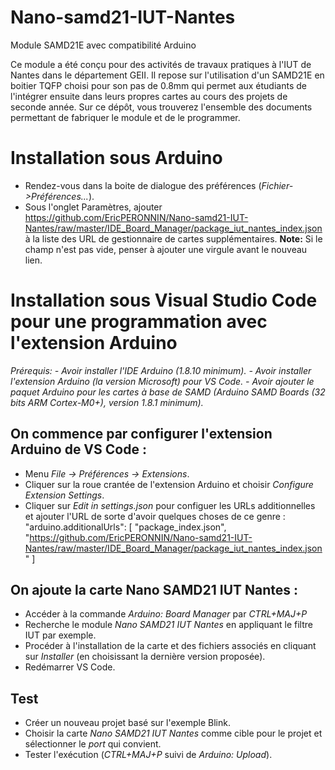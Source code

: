 # Nano-samd21-IUT-Nantes
Module SAMD21E avec compatibilité Arduino

Ce module a été conçu pour des activités de travaux pratiques à l'IUT de Nantes dans le département GEII.
Il repose sur l'utilisation d'un SAMD21E en boitier TQFP choisi pour son pas de 0.8mm qui permet aux étudiants de l'intégrer ensuite dans leurs propres cartes au cours des projets de seconde année.
Sur ce dépôt, vous trouverez l'ensemble des documents permettant de fabriquer le module et de le programmer.

# Installation sous Arduino

- Rendez-vous dans la boite de dialogue des préférences (*Fichier->Préférences...*).
- Sous l'onglet Paramètres, ajouter https://github.com/EricPERONNIN/Nano-samd21-IUT-Nantes/raw/master/IDE_Board_Manager/package_iut_nantes_index.json à la liste des URL de gestionnaire de cartes supplémentaires.
**Note:** Si le champ n'est pas vide, penser à ajouter une virgule avant le nouveau lien.

# Installation sous Visual Studio Code pour une programmation avec l'extension Arduino

*Prérequis:*
*- Avoir installer l'IDE Arduino (1.8.10 minimum).*
*- Avoir installer l'extension Arduino (la version Microsoft) pour VS Code.*
*- Avoir ajouter le paquet Arduino pour les cartes à base de SAMD (Arduino SAMD Boards (32 bits ARM Cortex-M0+), version 1.8.1 minimum).*
## On commence par configurer l'extension Arduino de VS Code :
- Menu *File -> Préférences -> Extensions*.
- Cliquer sur la roue crantée de l'extension Arduino et choisir *Configure Extension Settings*.
- Cliquer sur *Edit in settings.json* pour configuer les URLs additionnelles et ajouter l'URL de sorte d'avoir quelques choses de ce genre :
  "arduino.additionalUrls": [
        "package_index.json",
        "https://github.com/EricPERONNIN/Nano-samd21-IUT-Nantes/raw/master/IDE_Board_Manager/package_iut_nantes_index.json"
        ]
## On ajoute la carte Nano SAMD21 IUT Nantes :
- Accéder à la commande *Arduino: Board Manager* par *CTRL+MAJ+P*
- Recherche le module *Nano SAMD21 IUT Nantes* en appliquant le filtre IUT par exemple.
- Procéder à l'installation de la carte et des fichiers associés en cliquant sur *Installer* (en choisissant la dernière version proposée).
- Redémarrer VS Code.
## Test
- Créer un nouveau projet basé sur l'exemple Blink.
- Choisir la carte *Nano SAMD21 IUT Nantes* comme cible pour le projet et sélectionner le *port* qui convient.
- Tester l'exécution (*CTRL+MAJ+P* suivi de *Arduino: Upload*).

